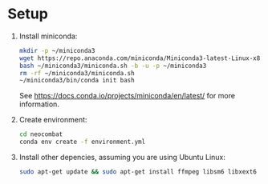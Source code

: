 # Setup

1. Install miniconda:

    ```bash
    mkdir -p ~/miniconda3
    wget https://repo.anaconda.com/miniconda/Miniconda3-latest-Linux-x86_64.sh -O ~/miniconda3/miniconda.sh
    bash ~/miniconda3/miniconda.sh -b -u -p ~/miniconda3
    rm -rf ~/miniconda3/miniconda.sh
    ~/miniconda3/bin/conda init bash
    ```
    
    See https://docs.conda.io/projects/miniconda/en/latest/ for more information.

1. Create environment:

    ```bash
    cd neocombat
    conda env create -f environment.yml
    ```

1. Install other depencies, assuming you are using Ubuntu Linux:

    ```bash
    sudo apt-get update && sudo apt-get install ffmpeg libsm6 libxext6  -y
    ```
